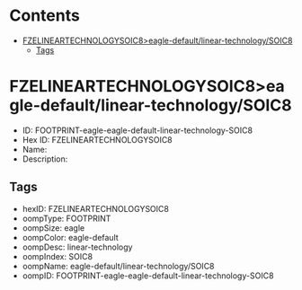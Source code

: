 



Contents
========

* [FZELINEARTECHNOLOGYSOIC8>eagle-default/linear-technology/SOIC8](#fzelineartechnologysoic8eagle-defaultlinear-technologysoic8)
	* [Tags](#tags)

# FZELINEARTECHNOLOGYSOIC8>eagle-default/linear-technology/SOIC8

- ID: FOOTPRINT-eagle-eagle-default-linear-technology-SOIC8
- Hex ID: FZELINEARTECHNOLOGYSOIC8
- Name: 
- Description: 

## Tags

- hexID: FZELINEARTECHNOLOGYSOIC8
- oompType: FOOTPRINT
- oompSize: eagle
- oompColor: eagle-default
- oompDesc: linear-technology
- oompIndex: SOIC8
- oompName: eagle-default/linear-technology/SOIC8
- oompID: FOOTPRINT-eagle-eagle-default-linear-technology-SOIC8
